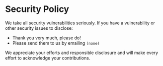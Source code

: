 # Security Policy

We take all security vulnerabilities seriously.
If you have a vulnerability or other security issues to disclose:

- Thank you very much, please do!
- Please send them to us by emailing `(none)`

We appreciate your efforts and responsible disclosure and will make every effort to acknowledge your contributions.
